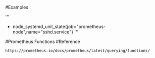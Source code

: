 #Examples

'''
- node_systemd_unit_state{job="prometheus-node",name="sshd.service"}
'''

#Prometheus Functions 
#Reference
```
https://prometheus.io/docs/prometheus/latest/querying/functions/
```

